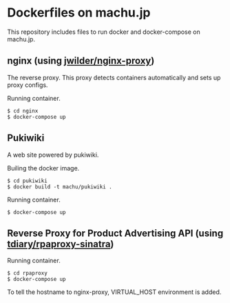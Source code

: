 # Dockerfiles on machu.jp

This repository includes files to run docker and docker-compose on machu.jp.

## nginx (using [jwilder/nginx-proxy](https://github.com/jwilder/docker-gen))

The reverse proxy. This proxy detects containers automatically and sets up proxy configs.

Running container.

```
$ cd nginx
$ docker-compose up
```

## Pukiwiki

A web site powered by pukiwiki.

Builing the docker image.

```
$ cd pukiwiki
$ docker build -t machu/pukiwiki .
```

Running container.

```
$ docker-compose up
```

## Reverse Proxy for Product Advertising API (using [tdiary/rpaproxy-sinatra](https://github.com/tdiary/rpaproxy-sinatra))

Running container.

```
$ cd rpaproxy
$ docker-compose up
```

To tell the hostname to nginx-proxy, VIRTUAL_HOST environment is added.

